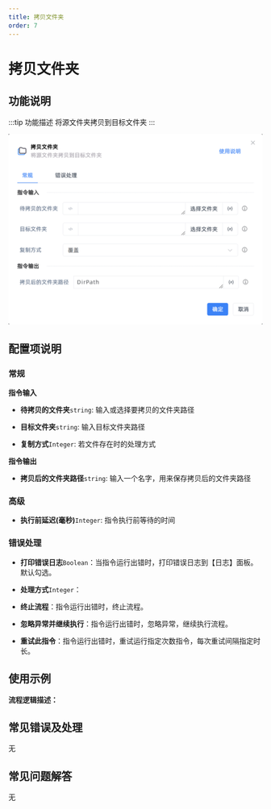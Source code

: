 ```yaml
---
title: 拷贝文件夹
order: 7
---
```


# 拷贝文件夹

## 功能说明

:::tip 功能描述
将源文件夹拷贝到目标文件夹
:::

![拷贝文件夹](../../../assets/拷贝文件夹_command.png)

## 配置项说明

### 常规

**指令输入**

- **待拷贝的文件夹**`string`: 输入或选择要拷贝的文件夹路径

- **目标文件夹**`string`: 输入目标文件夹路径

- **复制方式**`Integer`: 若文件存在时的处理方式


**指令输出**

- **拷贝后的文件夹路径**`string`: 输入一个名字，用来保存拷贝后的文件夹路径

### 高级

- **执行前延迟(毫秒)**`Integer`: 指令执行前等待的时间

### 错误处理

- **打印错误日志**`Boolean`：当指令运行出错时，打印错误日志到【日志】面板。默认勾选。

- **处理方式**`Integer`：

 - **终止流程**：指令运行出错时，终止流程。

 - **忽略异常并继续执行**：指令运行出错时，忽略异常，继续执行流程。

 - **重试此指令**：指令运行出错时，重试运行指定次数指令，每次重试间隔指定时长。

## 使用示例

**流程逻辑描述：** 

## 常见错误及处理

无

## 常见问题解答

无

